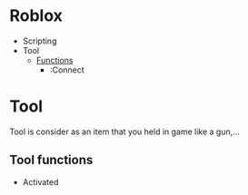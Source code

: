 # Roblox
- Scripting
- Tool
    - [Functions](##Tool-functions)
        - :Connect


# Tool
Tool is consider as an item that you held in game like a gun,...
## Tool functions
- Activated
